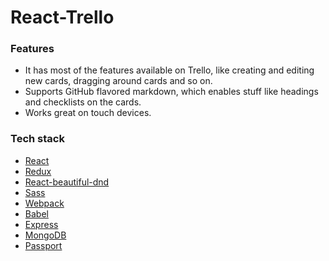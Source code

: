 # React-Trello

### Features

- It has most of the features available on Trello, like creating and editing new cards, dragging around cards and so on.
- Supports GitHub flavored markdown, which enables stuff like headings and checklists on the cards.
- Works great on touch devices.

### Tech stack

- [React](https://github.com/facebook/react)
- [Redux](https://github.com/reactjs/redux)
- [React-beautiful-dnd](https://github.com/atlassian/react-beautiful-dnd)
- [Sass](https://github.com/sass/sass)
- [Webpack](https://github.com/webpack/webpack)
- [Babel](https://github.com/babel/babel)
- [Express](https://github.com/expressjs/express)
- [MongoDB](https://github.com/mongodb/mongo)
- [Passport](https://github.com/jaredhanson/passport)
